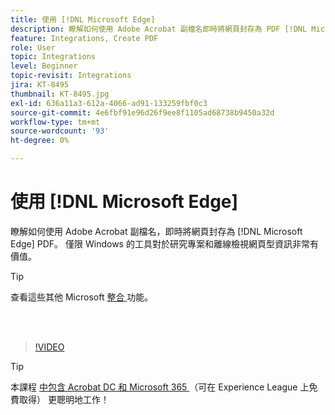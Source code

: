 ```yaml
---
title: 使用 [!DNL Microsoft Edge]
description: 瞭解如何使用 Adobe Acrobat 副檔名即時將網頁封存為 PDF [!DNL Microsoft Edge]
feature: Integrations, Create PDF
role: User
topic: Integrations
level: Beginner
topic-revisit: Integrations
jira: KT-8495
thumbnail: KT-8495.jpg
exl-id: 636a11a3-612a-4066-ad91-133259fbf0c3
source-git-commit: 4e6fbf91e96d26f9ee8f1105ad68738b9450a32d
workflow-type: tm+mt
source-wordcount: '93'
ht-degree: 0%

---
```


# 使用 [!DNL Microsoft Edge]

瞭解如何使用 Adobe Acrobat 副檔名，即時將網頁封存為 [!DNL Microsoft Edge] PDF。 僅限 Windows 的工具對於研究專案和離線檢視網頁型資訊非常有價值。

>[!TIP]
>
>查看這些其他 Microsoft [ 整合 ](../integrate/integrate-overview.md#microsoft) 功能。

<br> 

>[!VIDEO](https://video.tv.adobe.com/v/337248?quality=12&learn=on&hidetitle=true)

>[!TIP]
>
>本課程 [ 中包含 Acrobat DC 和 Microsoft 365 ](https://experienceleague.adobe.com/?recommended=Acrobat-U-1-2021.microsoft365) （可在 Experience League 上免費取得） 更聰明地工作！
